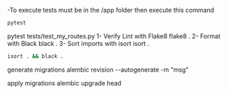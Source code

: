 -To execute tests must be in the /app folder then execute this command

```python
pytest
```

pytest tests/test_my_routes.py
1- Verify Lint with Flake8
flake8 .
2- Format with Black
black .
3- Sort imports with isort
isort .

```bash
isort . && black .
```

generate migrations
alembic revision --autogenerate -m "msg"

apply migrations
alembic upgrade head
